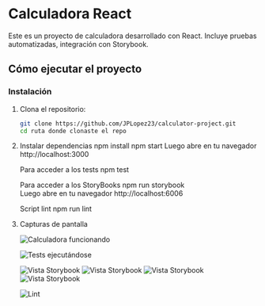 # Calculadora React

Este es un proyecto de calculadora desarrollado con React. Incluye pruebas automatizadas, integración con Storybook.

## Cómo ejecutar el proyecto

### Instalación

1. Clona el repositorio:
   ```bash
   git clone https://github.com/JPLopez23/calculator-project.git
   cd ruta donde clonaste el repo

2. Instalar dependencias
    npm install
    npm start 
    Luego abre en tu navegador http://localhost:3000 
    
    Para acceder a los tests 
    npm test
    
    Para acceder a los StoryBooks
    npm run storybook	
    Luego abre en tu navegador http://localhost:6006
    
    Script lint 
    npm run lint

3. Capturas de pantalla

   ![Calculadora funcionando](./screen/calculadora.png)

   ![Tests ejecutándose](./screen/tests.png)

   ![Vista Storybook](./screen/s1.png)
   ![Vista Storybook](./screen/s2.png)
   ![Vista Storybook](./screen/s3.png)
   ![Vista Storybook](./screen/s4.png)

   ![Lint](./screen/lint.png)
